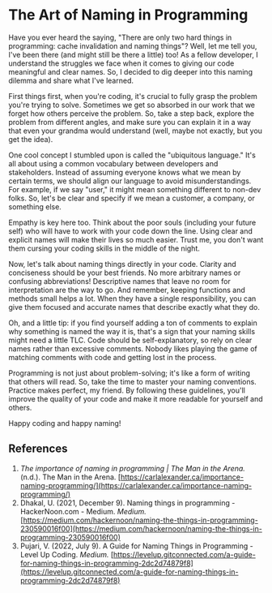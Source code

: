 # The Art of Naming in Programming

Have you ever heard the saying, "There are only two hard things in programming: cache invalidation and naming things"? Well, let me tell you, I've been there (and might still be there a little) too! As a fellow developer, I understand the struggles we face when it comes to giving our code meaningful and clear names. So, I decided to dig deeper into this naming dilemma and share what I've learned.

First things first, when you're coding, it's crucial to fully grasp the problem you're trying to solve. Sometimes we get so absorbed in our work that we forget how others perceive the problem. So, take a step back, explore the problem from different angles, and make sure you can explain it in a way that even your grandma would understand (well, maybe not exactly, but you get the idea).

One cool concept I stumbled upon is called the "ubiquitous language." It's all about using a common vocabulary between developers and stakeholders. Instead of assuming everyone knows what we mean by certain terms, we should align our language to avoid misunderstandings. For example, if we say "user," it might mean something different to non-dev folks. So, let's be clear and specify if we mean a customer, a company, or something else.

Empathy is key here too. Think about the poor souls (including your future self) who will have to work with your code down the line. Using clear and explicit names will make their lives so much easier. Trust me, you don't want them cursing your coding skills in the middle of the night.

Now, let's talk about naming things directly in your code. Clarity and conciseness should be your best friends. No more arbitrary names or confusing abbreviations! Descriptive names that leave no room for interpretation are the way to go. And remember, keeping functions and methods small helps a lot. When they have a single responsibility, you can give them focused and accurate names that describe exactly what they do.

Oh, and a little tip: if you find yourself adding a ton of comments to explain why something is named the way it is, that's a sign that your naming skills might need a little TLC. Code should be self-explanatory, so rely on clear names rather than excessive comments. Nobody likes playing the game of matching comments with code and getting lost in the process.

Programming is not just about problem-solving; it's like a form of writing that others will read. So, take the time to master your naming conventions. Practice makes perfect, my friend. By following these guidelines, you'll improve the quality of your code and make it more readable for yourself and others.

Happy coding and happy naming!

## References

1. _The importance of naming in programming | The Man in the Arena._ (n.d.). The Man in the Arena. [https://carlalexander.ca/importance-naming-programming/](https://carlalexander.ca/importance-naming-programming/)
2. Dhakal, U. (2021, December 9). Naming things in programming - HackerNoon.com - Medium. _Medium._ [https://medium.com/hackernoon/naming-the-things-in-programming-230590016f00](https://medium.com/hackernoon/naming-the-things-in-programming-230590016f00)
3. Pujari, V. (2022, July 9). A Guide for Naming Things in Programming - Level Up Coding. _Medium._ [https://levelup.gitconnected.com/a-guide-for-naming-things-in-programming-2dc2d74879f8](https://levelup.gitconnected.com/a-guide-for-naming-things-in-programming-2dc2d74879f8)